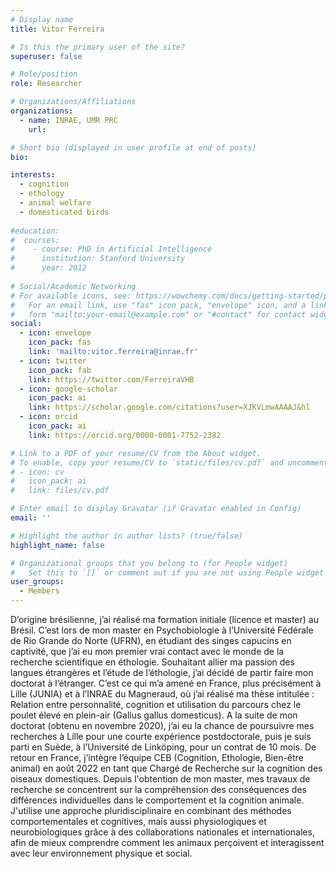 ```yaml
---
# Display name
title: Vitor Ferreira

# Is this the primary user of the site?
superuser: false

# Role/position
role: Researcher

# Organizations/Affiliations
organizations:
  - name: INRAE, UMR PRC
    url: 

# Short bio (displayed in user profile at end of posts)
bio: 

interests:
  - cognition
  - ethology
  - animal welfare
  - domesticated birds
  
#education:
#  courses:
#    - course: PhD in Artificial Intelligence
#      institution: Stanford University
#      year: 2012
 
# Social/Academic Networking
# For available icons, see: https://wowchemy.com/docs/getting-started/page-builder/#icons
#   For an email link, use "fas" icon pack, "envelope" icon, and a link in the
#   form "mailto:your-email@example.com" or "#contact" for contact widget.
social:
  - icon: envelope
    icon_pack: fas
    link: 'mailto:vitor.ferreira@inrae.fr'
  - icon: twitter
    icon_pack: fab
    link: https://twitter.com/FerreiraVHB
  - icon: google-scholar
    icon_pack: ai
    link: https://scholar.google.com/citations?user=XJKVLmwAAAAJ&hl
  - icon: orcid
    icon_pack: ai
    link: https://orcid.org/0000-0001-7752-2382

# Link to a PDF of your resume/CV from the About widget.
# To enable, copy your resume/CV to `static/files/cv.pdf` and uncomment the lines below.
# - icon: cv
#   icon_pack: ai
#   link: files/cv.pdf

# Enter email to display Gravatar (if Gravatar enabled in Config)
email: ''

# Highlight the author in author lists? (true/false)
highlight_name: false

# Organizational groups that you belong to (for People widget)
#   Set this to `[]` or comment out if you are not using People widget.
user_groups:
  - Members
---
```

D’origine brésilienne, j’ai réalisé ma formation initiale (licence et master) au Brésil. C’est lors de mon master en Psychobiologie à l’Université Fédérale de Rio Grande do Norte (UFRN), en étudiant des singes capucins en captivité, que j’ai eu mon premier vrai contact avec le monde de la recherche scientifique en éthologie. Souhaitant allier ma passion des langues étrangères et l’étude de l’éthologie, j’ai décidé de partir faire mon doctorat à l’étranger. C’est ce qui m’a amené en France, plus précisément à Lille (JUNIA) et à l’INRAE du Magneraud, où j’ai réalisé ma thèse intitulée : Relation entre personnalité, cognition et utilisation du parcours chez le poulet élevé en plein-air (Gallus gallus domesticus). A la suite de mon doctorat (obtenu en novembre 2020), j’ai eu la chance de poursuivre mes recherches à Lille pour une courte expérience postdoctorale, puis je suis parti en Suède, à l’Université de Linköping, pour un contrat de 10 mois. De retour en France, j’intègre l’équipe CEB (Cognition, Ethologie, Bien-être animal) en août 2022 en tant que Chargé de Recherche sur la cognition des oiseaux domestiques. Depuis l'obtention de mon master, mes travaux de recherche se concentrent sur la compréhension des conséquences des différences individuelles dans le comportement et la cognition animale. J'utilise une approche pluridisciplinaire en combinant des méthodes comportementales et cognitives, mais aussi physiologiques et neurobiologiques grâce à des collaborations nationales et internationales, afin de mieux comprendre comment les animaux perçoivent et interagissent avec leur environnement physique et social.